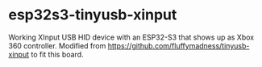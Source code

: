 # esp32s3-tinyusb-xinput

Working XInput USB HID device with an ESP32-S3 that shows up as Xbox 360 controller.
Modified from https://github.com/fluffymadness/tinyusb-xinput to fit this board.
